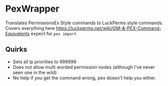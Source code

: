 # PexWrapper
Translates PermissionsEx Style commands to LuckPerms style commands. Covers everything here https://luckperms.net/wiki/GM-&-PEX-Command-Equivalents expect for `pex import`

## Quirks
- Sets all lp priorities to 999999
- Does not allow multi worded permission nodes (although I've never seen one in the wild)
- No help if you get the command wrong, pex doesn't help you either.